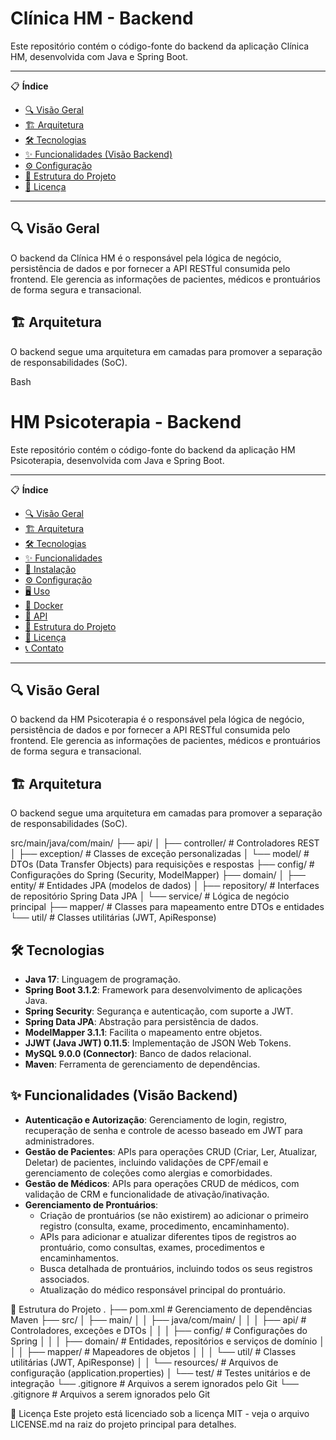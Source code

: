 # Clínica HM - Backend

Este repositório contém o código-fonte do backend da aplicação Clínica HM, desenvolvida com Java e Spring Boot.

---

📋 **Índice**

* [🔍 Visão Geral](#-visão-geral)
* [🏗️ Arquitetura](#️-arquitetura)
* [🛠️ Tecnologias](#️-tecnologias)
* [✨ Funcionalidades (Visão Backend)](#-funcionalidades-visão-backend)
* [⚙️ Configuração](#️-configuração)
* [📂 Estrutura do Projeto](#-estrutura-do-projeto)
* [📄 Licença](#-licença)

---

## 🔍 Visão Geral

O backend da Clínica HM é o responsável pela lógica de negócio, persistência de dados e por fornecer a API RESTful consumida pelo frontend. Ele gerencia as informações de pacientes, médicos e prontuários de forma segura e transacional.

## 🏗️ Arquitetura

O backend segue uma arquitetura em camadas para promover a separação de responsabilidades (SoC).

Bash

# HM Psicoterapia - Backend

Este repositório contém o código-fonte do backend da aplicação HM Psicoterapia, desenvolvida com Java e Spring Boot.

---

📋 **Índice**

* [🔍 Visão Geral](#-visão-geral)
* [🏗️ Arquitetura](#️-arquitetura)
* [🛠️ Tecnologias](#️-tecnologias)
* [✨ Funcionalidades](#-funcionalidades)
* [🚀 Instalação](#-instalação)
* [⚙️ Configuração](#️-configuração)
* [🖥️ Uso](#️-uso)
* [🐳 Docker](#-docker)
* [📡 API](#-api)
* [📂 Estrutura do Projeto](#-estrutura-do-projeto)
* [📄 Licença](#-licença)
* [📞 Contato](#-contato)

---

## 🔍 Visão Geral

O backend da HM Psicoterapia é o responsável pela lógica de negócio, persistência de dados e por fornecer a API RESTful consumida pelo frontend. Ele gerencia as informações de pacientes, médicos e prontuários de forma segura e transacional.

## 🏗️ Arquitetura

O backend segue uma arquitetura em camadas para promover a separação de responsabilidades (SoC).

src/main/java/com/main/
├── api/
│   ├── controller/      # Controladores REST
│   ├── exception/       # Classes de exceção personalizadas
│   └── model/           # DTOs (Data Transfer Objects) para requisições e respostas
├── config/              # Configurações do Spring (Security, ModelMapper)
├── domain/
│   ├── entity/          # Entidades JPA (modelos de dados)
│   ├── repository/      # Interfaces de repositório Spring Data JPA
│   └── service/         # Lógica de negócio principal
├── mapper/              # Classes para mapeamento entre DTOs e entidades
└── util/                # Classes utilitárias (JWT, ApiResponse)


## 🛠️ Tecnologias

* **Java 17**: Linguagem de programação.
* **Spring Boot 3.1.2**: Framework para desenvolvimento de aplicações Java.
* **Spring Security**: Segurança e autenticação, com suporte a JWT.
* **Spring Data JPA**: Abstração para persistência de dados.
* **ModelMapper 3.1.1**: Facilita o mapeamento entre objetos.
* **JJWT (Java JWT) 0.11.5**: Implementação de JSON Web Tokens.
* **MySQL 9.0.0 (Connector)**: Banco de dados relacional.
* **Maven**: Ferramenta de gerenciamento de dependências.

## ✨ Funcionalidades (Visão Backend)

* **Autenticação e Autorização**: Gerenciamento de login, registro, recuperação de senha e controle de acesso baseado em JWT para administradores.
* **Gestão de Pacientes**: APIs para operações CRUD (Criar, Ler, Atualizar, Deletar) de pacientes, incluindo validações de CPF/email e gerenciamento de coleções como alergias e comorbidades.
* **Gestão de Médicos**: APIs para operações CRUD de médicos, com validação de CRM e funcionalidade de ativação/inativação.
* **Gerenciamento de Prontuários**:
    * Criação de prontuários (se não existirem) ao adicionar o primeiro registro (consulta, exame, procedimento, encaminhamento).
    * APIs para adicionar e atualizar diferentes tipos de registros ao prontuário, como consultas, exames, procedimentos e encaminhamentos.
    * Busca detalhada de prontuários, incluindo todos os seus registros associados.
    * Atualização do médico responsável principal do prontuário.

📂 Estrutura do Projeto
.
├── pom.xml                        # Gerenciamento de dependências Maven
├── src/
│   ├── main/
│   │   ├── java/com/main/
│   │   │   ├── api/               # Controladores, exceções e DTOs
│   │   │   ├── config/            # Configurações do Spring
│   │   │   ├── domain/            # Entidades, repositórios e serviços de domínio
│   │   │   ├── mapper/            # Mapeadores de objetos
│   │   │   └── util/              # Classes utilitárias (JWT, ApiResponse)
│   │   └── resources/             # Arquivos de configuração (application.properties)
│   └── test/                      # Testes unitários e de integração
└── .gitignore                     # Arquivos a serem ignorados pelo Git
└── .gitignore                     # Arquivos a serem ignorados pelo Git

📄 Licença
Este projeto está licenciado sob a licença MIT - veja o arquivo LICENSE.md na raiz do projeto principal para detalhes.
